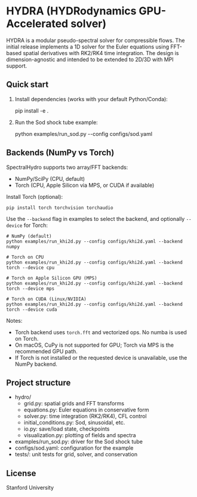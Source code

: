 HYDRA (HYDRodynamics GPU-Accelerated solver)
=====================================================

HYDRA is a modular pseudo-spectral solver for compressible flows. The initial release implements a 1D solver for the Euler equations using FFT-based spatial derivatives with RK2/RK4 time integration. The design is dimension-agnostic and intended to be extended to 2D/3D with MPI support.

Quick start
-----------

1. Install dependencies (works with your default Python/Conda):

   pip install -e .

2. Run the Sod shock tube example:

   python examples/run_sod.py --config configs/sod.yaml

Backends (NumPy vs Torch)
-------------------------

SpectralHydro supports two array/FFT backends:

- NumPy/SciPy (CPU, default)
- Torch (CPU, Apple Silicon via MPS, or CUDA if available)

Install Torch (optional):

```
pip install torch torchvision torchaudio
```

Use the `--backend` flag in examples to select the backend, and optionally `--device` for Torch:

```
# NumPy (default)
python examples/run_khi2d.py --config configs/khi2d.yaml --backend numpy

# Torch on CPU
python examples/run_khi2d.py --config configs/khi2d.yaml --backend torch --device cpu

# Torch on Apple Silicon GPU (MPS)
python examples/run_khi2d.py --config configs/khi2d.yaml --backend torch --device mps

# Torch on CUDA (Linux/NVIDIA)
python examples/run_khi2d.py --config configs/khi2d.yaml --backend torch --device cuda
```

Notes:

- Torch backend uses `torch.fft` and vectorized ops. No numba is used on Torch.
- On macOS, CuPy is not supported for GPU; Torch via MPS is the recommended GPU path.
- If Torch is not installed or the requested device is unavailable, use the NumPy backend.

Project structure
-----------------

- hydro/
  - grid.py: spatial grids and FFT transforms
  - equations.py: Euler equations in conservative form
  - solver.py: time integration (RK2/RK4), CFL control
  - initial_conditions.py: Sod, sinusoidal, etc.
  - io.py: save/load state, checkpoints
  - visualization.py: plotting of fields and spectra
- examples/run_sod.py: driver for the Sod shock tube
- configs/sod.yaml: configuration for the example
- tests/: unit tests for grid, solver, and conservation

License
-------

Stanford University


